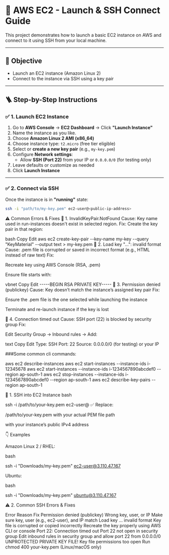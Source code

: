 # 🚀 AWS EC2 - Launch & SSH Connect Guide

This project demonstrates how to launch a basic EC2 instance on AWS and connect to it using SSH from your local machine.

---

## 🎯 Objective

- Launch an EC2 instance (Amazon Linux 2)
- Connect to the instance via SSH using a key pair

---

## 🪜 Step-by-Step Instructions

### ✅ 1. Launch EC2 Instance

1. Go to **AWS Console** → **EC2 Dashboard** → Click **"Launch Instance"**
2. Name the instance as you like.
3. Choose **Amazon Linux 2 AMI (x86_64)**
4. Choose instance type: `t2.micro` (free tier eligible)
5. Select or **create a new key pair** (e.g., `my-key.pem`)
6. Configure **Network settings**:
   - Allow **SSH (Port 22)** from your IP or `0.0.0.0/0` (for testing only)
7. Leave defaults or customize as needed
8. Click **Launch Instance**

---

### ✅ 2. Connect via SSH

Once the instance is in **"running"** state:

```bash
ssh -i "path/to/my-key.pem" ec2-user@<public-ip-address>
```

⚠️ Common Errors & Fixes
🔸 1. InvalidKeyPair.NotFound
Cause: Key name used in run-instances doesn't exist in selected region.
Fix: Create the key pair in that region:

bash
Copy
Edit
aws ec2 create-key-pair --key-name my-key --query "KeyMaterial" --output text > my-key.pem
🔸 2. Load key "...": invalid format
Cause: .pem file is corrupted or saved in incorrect format (e.g., HTML instead of raw text)
Fix:

Recreate key using AWS Console (RSA, .pem)

Ensure file starts with:

vbnet
Copy
Edit
-----BEGIN RSA PRIVATE KEY-----
🔸 3. Permission denied (publickey)
Cause: Key doesn’t match the instance’s assigned key pair
Fix:

Ensure the .pem file is the one selected while launching the instance

Terminate and re-launch instance if the key is lost

🔸 4. Connection timed out
Cause: SSH port (22) is blocked by security group
Fix:

Edit Security Group → Inbound rules → Add:

text
Copy
Edit
Type: SSH
Port: 22
Source: 0.0.0.0/0 (for testing) or your IP

###Some common cli commands:

aws ec2 describe-instances
aws ec2 start-instances --instance-ids i-12345678
aws ec2 start-instances --instance-ids i-1234567890abcdef0 --region ap-south-1
aws ec2 stop-instances --instance-ids i-1234567890abcdef0 --region ap-south-1
aws ec2 describe-key-pairs --region ap-south-1

🔐 1. SSH into EC2 Instance
bash

ssh -i /path/to/your-key.pem ec2-user@<public-ip>
✅ Replace:

/path/to/your-key.pem with your actual PEM file path

<public-ip> with your instance’s public IPv4 address

👇 Examples

Amazon Linux 2 / RHEL:

bash

ssh -i "Downloads/my-key.pem" ec2-user@3.110.47.167

Ubuntu:

bash

ssh -i "Downloads/my-key.pem" ubuntu@3.110.47.167

⚠️ 2. Common SSH Errors & Fixes

Error Reason Fix
Permission denied (publickey) Wrong key, user, or IP Make sure key, user (e.g., ec2-user), and IP match
Load key ... invalid format Key file is corrupted or copied incorrectly Recreate the key properly using AWS CLI or console
Port 22: Connection timed out Port 22 not open in security group Edit inbound rules in security group and allow port 22 from 0.0.0.0/0
UNPROTECTED PRIVATE KEY FILE! Key file permissions too open Run chmod 400 your-key.pem (Linux/macOS only)
